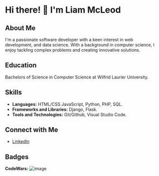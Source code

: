 # Hi there! 👋 I'm Liam McLeod

## About Me

I'm a passionate software developer with a keen interest in web development, and data science. With a background in computer science, I enjoy tackling complex problems and creating innovative solutions.

## Education

Bachelors of Science in Computer Science at Wilfrid Laurier University.

## Skills

- **Languages:** HTML/CSS JavaScript, Python, PHP, SQL.
- **Frameworks and Libraries:** Django, Flask.
- **Tools and Technologies:** Git/Github, Visual Studio Code.
  
## Connect with Me

- [LinkedIn](https://www.linkedin.com/in/liam-mcleod4)

## Badges

**CodeWars:** 
![image](https://www.codewars.com/users/TheGhost44/badges/large)

